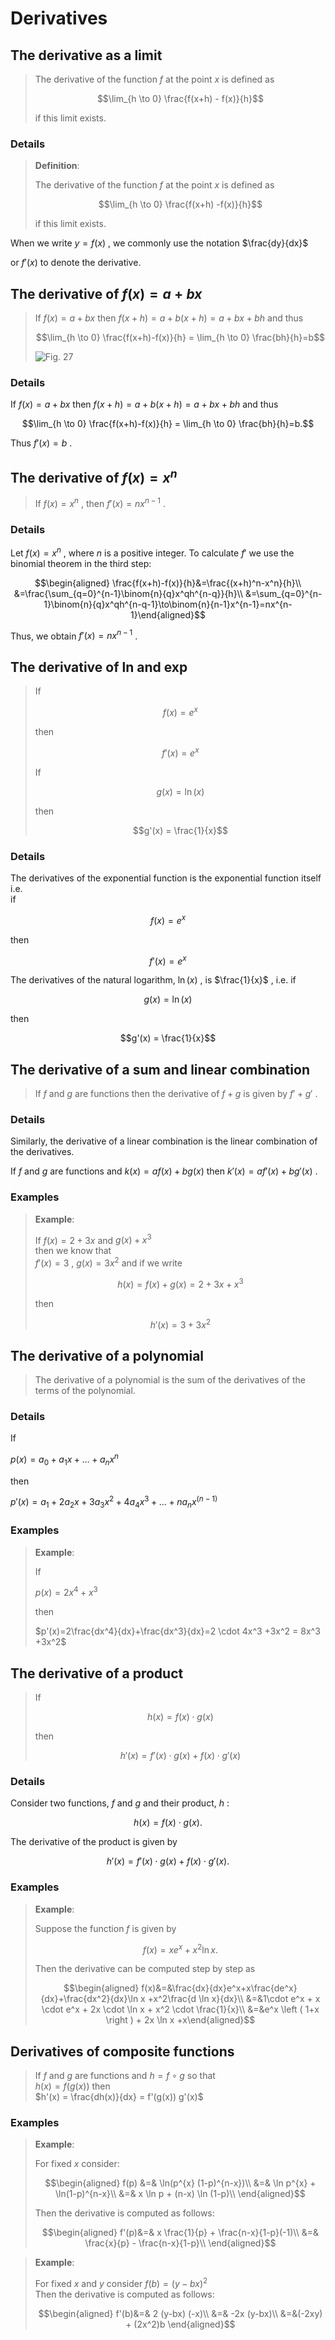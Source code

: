 # Derivatives

## The derivative as a limit

> The derivative of the function  $f$
>  at the point  $x$
>  is defined as
> 
> $$\lim_{h \to 0} \frac{f(x+h) - f(x)}{h}$$
> 
> if this limit exists.

### Details

> **Definition**:  
> 
> The derivative of the function  $f$
>  at the point  $x$
>  is defined as
> 
> $$\lim_{h \to 0} \frac{f(x+h) -f(x)}{h}$$
> 
> if this limit exists.

When we write  $y = f(x)$
, we commonly use the notation  $\frac{dy}{dx}$

or  $f'(x)$
 to denote the derivative.

## The derivative of  $f(x)=a+bx$


> If  $f(x) = a + bx$
>  then  $f(x + h) = a+ b(x + h) = a + bx + bh$
>  and thus
> 
> $$\lim_{h \to 0} \frac{f(x+h)-f(x)}{h} = \lim_{h \to 0} \frac{bh}{h}=b$$
> 
> ![Fig. 27](../media/14_2_The_derivative_of.png)

### Details

If  $f(x) = a + bx$
 then  $f(x + h) = a+ b(x + h) = a + bx + bh$
 and thus

$$\lim_{h \to 0} \frac{f(x+h)-f(x)}{h} = \lim_{h \to 0} \frac{bh}{h}=b.$$

Thus  $f'(x)=b$
.

## The derivative of  $f(x)=x^n$


> If  $f(x)=x^n$
> , then  $f'(x)=nx^{n-1}$
> .

### Details

Let  $f(x)=x^n$
, where  $n$
 is a positive integer. To calculate  $f'$
 we
use the binomial theorem in the third step:

$$\begin{aligned}
\frac{f(x+h)-f(x)}{h}&=\frac{(x+h)^n-x^n}{h}\\
&=\frac{\sum_{q=0}^{n-1}\binom{n}{q}x^qh^{n-q}}{h}\\
&=\sum_{q=0}^{n-1}\binom{n}{q}x^qh^{n-q-1}\to\binom{n}{n-1}x^{n-1}=nx^{n-1}\end{aligned}$$

Thus, we obtain  $f'(x)=nx^{n-1}$
.

## The derivative of ln and exp

> If 
> 
> $$f(x)  = e^x$$
> 
>  then 
> 
> $$f'(x) = e^x$$
> 
> If 
> 
> $$g(x) = \ln(x)$$
> 
>  then 
> 
> $$g'(x) = \frac{1}{x}$$
> 

### Details

The derivatives of the exponential function is the exponential function
itself i.e.\
if 

$$f(x)  = e^x$$

 then 

$$f'(x) = e^x$$

The derivatives of the natural logarithm,  $\ln(x)$
, is  $\frac{1}{x}$
,
i.e. if 

$$g(x) = \ln(x)$$

 then 

$$g'(x) = \frac{1}{x}$$

## The derivative of a sum and linear combination

> If  $f$
>  and  $g$
>  are functions then the derivative of  $f+g$
>  is given by
>  $f' + g'$
> .

### Details

Similarly, the derivative of a linear combination is the linear
combination of the derivatives.

If  $f$
 and  $g$
 are functions and  $k(x)=af(x) + bg(x)$
 then
 $k'(x)=af'(x)+ bg'(x)$
.

### Examples

> **Example**:  
> 
> If  $f(x) = 2+3x$
>  and  $g(x)+x^3$
> \
> then we know that\
>  $f'(x)=3$
> ,  $g(x)=3x^2$
>  and if we write 
> 
> $$h(x)=f(x)+g(x)=2+3x+x^3$$
> 
>  then
> 
> $$h'(x)=3+3x^2$$
> 

## The derivative of a polynomial

> The derivative of a polynomial is the sum of the derivatives of the
> terms of the polynomial.

### Details

If

 $p(x)=a_0+a_1x+\dots +a_n x^n$


then

 $p'(x)=a_1+2a_2x+3a_3x^2+4a_4x^3+\dots +na_n x^{(n-1)}$


### Examples

> **Example**:  
> 
> If
> 
>  $p(x)=2x^4+x^3$
> 
> 
> then
> 
>  $p'(x)=2\frac{dx^4}{dx}+\frac{dx^3}{dx}=2 \cdot 4x^3 +3x^2 = 8x^3 +3x^2$
> 

## The derivative of a product

> If 
> 
> $$h(x)=f(x)\cdot g(x)$$
> 
>  then
> 
> $$h'(x)=f'(x)\cdot g(x)+f(x)\cdot g'(x)$$
> 

### Details

Consider two functions,  $f$
 and  $g$
 and their product,  $h$
:

$$h(x)=f(x)\cdot g(x).$$

 The derivative of the product is given by

$$h'(x)=f'(x)\cdot g(x)+f(x)\cdot g'(x).$$

### Examples

> **Example**:  
> 
> Suppose the function  $f$
>  is given by 
> 
> $$f(x)=xe^x+x^2\ln x .$$
> 
>  Then the
> derivative can be computed step by step as 
> 
> $$\begin{aligned}
> f(x)&=&\frac{dx}{dx}e^x+x\frac{de^x}{dx}+\frac{dx^2}{dx}\ln x +x^2\frac{d \ln x}{dx}\\
>     &=&1\cdot e^x +     x \cdot e^x     + 2x \cdot \ln x     + x^2 \cdot \frac{1}{x}\\
>     &=&e^x \left ( 1+x \right ) + 2x \ln  x +x\end{aligned}$$
> 

## Derivatives of composite functions

> If  $f$
>  and  $g$
>  are functions and  $h=f  \circ g$
>  so that\
>  $h(x) = f(g(x))$
>  then\
>  $h'(x) = \frac{dh(x)}{dx} = f'(g(x)) g'(x)$
> 

### Examples

> **Example**:  
> 
> For fixed  $x$
>  consider:
> 
> $$\begin{aligned}
>     f(p) &=& \ln(p^{x} (1-p)^{n-x})\\
>          &=& \ln p^{x} + \ln(1-p)^{n-x}\\
>          &=& x \ln p + (n-x) \ln (1-p)\\
>     \end{aligned}$$
> 
> Then the derivative is computed as follows:
> 
> $$\begin{aligned}
>   f'(p)&=& x \frac{1}{p} + \frac{n-x}{1-p}(-1)\\
>          &=& \frac{x}{p} - \frac{n-x}{1-p}\\
>     \end{aligned}$$
> 

> **Example**:  
> 
> For fixed  $x$
>  and  $y$
>  consider  $f(b) = (y-bx)^2$
> \
> Then the derivative is computed as follows:
> 
> $$\begin{aligned}
>     f'(b)&=& 2 (y-bx) (-x)\\
>          &=& -2x (y-bx)\\
>          &=&(-2xy) + (2x^2)b   
>     \end{aligned}$$
